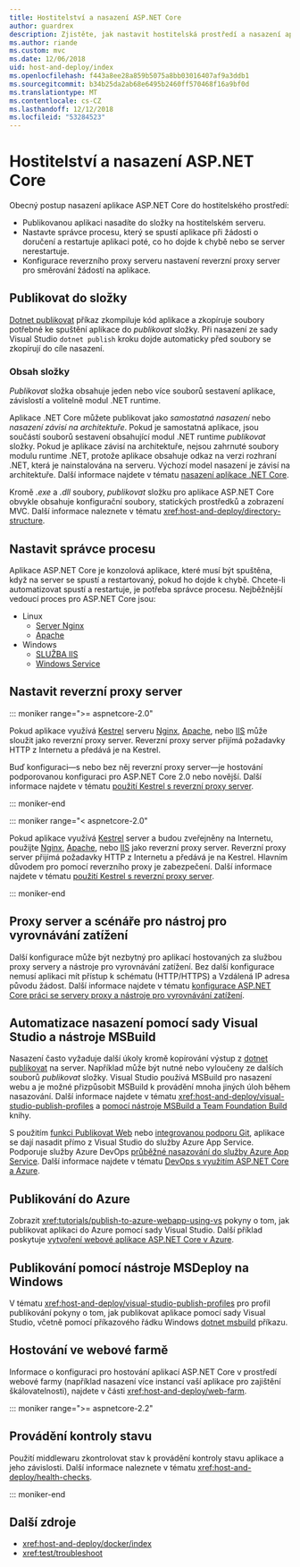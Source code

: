 ```yaml
---
title: Hostitelství a nasazení ASP.NET Core
author: guardrex
description: Zjistěte, jak nastavit hostitelská prostředí a nasazení aplikace ASP.NET Core.
ms.author: riande
ms.custom: mvc
ms.date: 12/06/2018
uid: host-and-deploy/index
ms.openlocfilehash: f443a8ee28a859b5075a8bb03016407af9a3ddb1
ms.sourcegitcommit: b34b25da2ab68e6495b2460ff570468f16a9bf0d
ms.translationtype: MT
ms.contentlocale: cs-CZ
ms.lasthandoff: 12/12/2018
ms.locfileid: "53284523"
---
```

# <a name="host-and-deploy-aspnet-core"></a>Hostitelství a nasazení ASP.NET Core

Obecný postup nasazení aplikace ASP.NET Core do hostitelského prostředí:

* Publikovanou aplikaci nasadíte do složky na hostitelském serveru.
* Nastavte správce procesu, který se spustí aplikace při žádosti o doručení a restartuje aplikaci poté, co ho dojde k chybě nebo se server nerestartuje.
* Konfigurace reverzního proxy serveru nastavení reverzní proxy server pro směrování žádostí na aplikace.

## <a name="publish-to-a-folder"></a>Publikovat do složky

[Dotnet publikovat](/dotnet/core/tools/dotnet-publish) příkaz zkompiluje kód aplikace a zkopíruje soubory potřebné ke spuštění aplikace do *publikovat* složky. Při nasazení ze sady Visual Studio `dotnet publish` kroku dojde automaticky před soubory se zkopírují do cíle nasazení.

### <a name="folder-contents"></a>Obsah složky

*Publikovat* složka obsahuje jeden nebo více souborů sestavení aplikace, závislostí a volitelně modul .NET runtime.

Aplikace .NET Core můžete publikovat jako *samostatná nasazení* nebo *nasazení závisí na architektuře*. Pokud je samostatná aplikace, jsou součástí souborů sestavení obsahující modul .NET runtime *publikovat* složky. Pokud je aplikace závisí na architektuře, nejsou zahrnuté soubory modulu runtime .NET, protože aplikace obsahuje odkaz na verzi rozhraní .NET, která je nainstalována na serveru. Výchozí model nasazení je závisí na architektuře. Další informace najdete v tématu [nasazení aplikace .NET Core](/dotnet/core/deploying/).

Kromě *.exe* a *.dll* soubory, *publikovat* složku pro aplikace ASP.NET Core obvykle obsahuje konfigurační soubory, statických prostředků a zobrazení MVC. Další informace naleznete v tématu <xref:host-and-deploy/directory-structure>.

## <a name="set-up-a-process-manager"></a>Nastavit správce procesu

Aplikace ASP.NET Core je konzolová aplikace, které musí být spuštěna, když na server se spustí a restartovaný, pokud ho dojde k chybě. Chcete-li automatizovat spustí a restartuje, je potřeba správce procesu. Nejběžnější vedoucí proces pro ASP.NET Core jsou:

* Linux
  * [Server Nginx](xref:host-and-deploy/linux-nginx)
  * [Apache](xref:host-and-deploy/linux-apache)
* Windows
  * [SLUŽBA IIS](xref:host-and-deploy/iis/index)
  * [Windows Service](xref:host-and-deploy/windows-service)

## <a name="set-up-a-reverse-proxy"></a>Nastavit reverzní proxy server

::: moniker range=">= aspnetcore-2.0"

Pokud aplikace využívá [Kestrel](xref:fundamentals/servers/kestrel) serveru [Nginx](xref:host-and-deploy/linux-nginx), [Apache](xref:host-and-deploy/linux-apache), nebo [IIS](xref:host-and-deploy/iis/index) může sloužit jako reverzní proxy server. Reverzní proxy server přijímá požadavky HTTP z Internetu a předává je na Kestrel.

Buď konfiguraci&mdash;s nebo bez něj reverzní proxy server&mdash;je hostování podporovanou konfiguraci pro ASP.NET Core 2.0 nebo novější. Další informace najdete v tématu [použití Kestrel s reverzní proxy server](xref:fundamentals/servers/kestrel#when-to-use-kestrel-with-a-reverse-proxy).

::: moniker-end

::: moniker range="< aspnetcore-2.0"

Pokud aplikace využívá [Kestrel](xref:fundamentals/servers/kestrel) server a budou zveřejněny na Internetu, použijte [Nginx](xref:host-and-deploy/linux-nginx), [Apache](xref:host-and-deploy/linux-apache), nebo [IIS](xref:host-and-deploy/iis/index) jako reverzní proxy server. Reverzní proxy server přijímá požadavky HTTP z Internetu a předává je na Kestrel. Hlavním důvodem pro pomocí reverzního proxy je zabezpečení. Další informace najdete v tématu [použití Kestrel s reverzní proxy server](xref:fundamentals/servers/kestrel?tabs=aspnetcore1x#when-to-use-kestrel-with-a-reverse-proxy).

::: moniker-end

## <a name="proxy-server-and-load-balancer-scenarios"></a>Proxy server a scénáře pro nástroj pro vyrovnávání zatížení

Další konfigurace může být nezbytný pro aplikací hostovaných za službou proxy servery a nástroje pro vyrovnávání zatížení. Bez další konfigurace nemusí aplikaci mít přístup k schématu (HTTP/HTTPS) a Vzdálená IP adresa původu žádost. Další informace najdete v tématu [konfigurace ASP.NET Core práci se servery proxy a nástroje pro vyrovnávání zatížení](xref:host-and-deploy/proxy-load-balancer).

## <a name="use-visual-studio-and-msbuild-to-automate-deployments"></a>Automatizace nasazení pomocí sady Visual Studio a nástroje MSBuild

Nasazení často vyžaduje další úkoly kromě kopírování výstup z [dotnet publikovat](/dotnet/core/tools/dotnet-publish) na server. Například může být nutné nebo vyloučeny ze dalších souborů *publikovat* složky. Visual Studio používá MSBuild pro nasazení webu a je možné přizpůsobit MSBuild k provádění mnoha jiných úloh během nasazování. Další informace najdete v tématu <xref:host-and-deploy/visual-studio-publish-profiles> a [pomocí nástroje MSBuild a Team Foundation Build](http://msbuildbook.com/) knihy.

S použitím [funkci Publikovat Web](xref:tutorials/publish-to-azure-webapp-using-vs) nebo [integrovanou podporu Git](xref:host-and-deploy/azure-apps/azure-continuous-deployment), aplikace se dají nasadit přímo z Visual Studio do služby Azure App Service. Podporuje služby Azure DevOps [průběžné nasazování do služby Azure App Service](/azure/devops/pipelines/targets/webapp). Další informace najdete v tématu [DevOps s využitím ASP.NET Core a Azure](xref:azure/devops/index).

## <a name="publish-to-azure"></a>Publikování do Azure

Zobrazit <xref:tutorials/publish-to-azure-webapp-using-vs> pokyny o tom, jak publikovat aplikaci do Azure pomocí sady Visual Studio. Další příklad poskytuje [vytvoření webové aplikace ASP.NET Core v Azure](/azure/app-service/app-service-web-get-started-dotnet).

## <a name="publish-with-msdeploy-on-windows"></a>Publikování pomocí nástroje MSDeploy na Windows

V tématu <xref:host-and-deploy/visual-studio-publish-profiles> pro profil publikování pokyny o tom, jak publikovat aplikace pomocí sady Visual Studio, včetně pomocí příkazového řádku Windows [dotnet msbuild](/dotnet/core/tools/dotnet-msbuild) příkazu.

## <a name="host-in-a-web-farm"></a>Hostování ve webové farmě

Informace o konfiguraci pro hostování aplikací ASP.NET Core v prostředí webové farmy (například nasazení více instancí vaší aplikace pro zajištění škálovatelnosti), najdete v části <xref:host-and-deploy/web-farm>.

::: moniker range=">= aspnetcore-2.2"

## <a name="perform-health-checks"></a>Provádění kontroly stavu

Použití middlewaru zkontrolovat stav k provádění kontroly stavu aplikace a jeho závislosti. Další informace naleznete v tématu <xref:host-and-deploy/health-checks>.

::: moniker-end

## <a name="additional-resources"></a>Další zdroje

* <xref:host-and-deploy/docker/index>
* <xref:test/troubleshoot>
